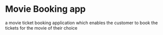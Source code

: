 # Movie Booking app
 a movie ticket booking application which enables the customer to book the tickets for the movie of their choice

